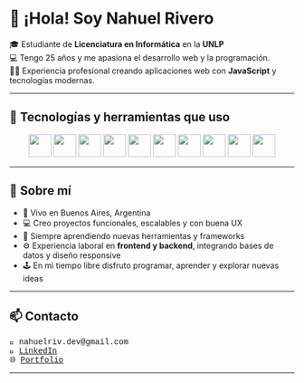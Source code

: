 # 👋 ¡Hola! Soy Nahuel Rivero


🎓 Estudiante de **Licenciatura en Informática** en la **UNLP**  
💻 Tengo 25 años y me apasiona el desarrollo web y la programación.  
👨‍💻 Experiencia profesional creando aplicaciones web con **JavaScript** y tecnologías modernas.

---

## 🧠 Tecnologías y herramientas que uso

<p align="center">
  <img src="https://cdn.jsdelivr.net/gh/devicons/devicon/icons/java/java-original.svg" width="40" height="40"/> 
  <img src="https://cdn.jsdelivr.net/gh/devicons/devicon/icons/javascript/javascript-original.svg" width="40" height="40"/> 
  <img src="https://cdn.jsdelivr.net/gh/devicons/devicon/icons/react/react-original.svg" width="40" height="40"/> 
  <img src="https://cdn.jsdelivr.net/gh/devicons/devicon/icons/mysql/mysql-original.svg" width="40" height="40"/> 
  <img src="https://cdn.jsdelivr.net/gh/devicons/devicon/icons/jquery/jquery-original.svg" width="40" height="40"/> 
  <img src="https://cdn.jsdelivr.net/gh/devicons/devicon/icons/html5/html5-original.svg" width="40" height="40"/> 
  <img src="https://cdn.jsdelivr.net/gh/devicons/devicon/icons/css3/css3-original.svg" width="40" height="40"/> 
  <img src="https://cdn.jsdelivr.net/gh/devicons/devicon/icons/git/git-original.svg" width="40" height="40"/> 
  <img src="https://cdn.jsdelivr.net/gh/devicons/devicon/icons/notion/notion-original.svg" width="40" height="40"/>
  <img src="https://cdn.jsdelivr.net/gh/devicons/devicon/icons/vscode/vscode-original.svg" width="40" height="40"/>
</p>


---

## 🧩 Sobre mí

- 📍 Vivo en Buenos Aires, Argentina  
- 💻 Creo proyectos funcionales, escalables y con buena UX  
- 🌱 Siempre aprendiendo nuevas herramientas y frameworks  
- ⚙️ Experiencia laboral en **frontend y backend**, integrando bases de datos y diseño responsive  
- 🕹️ En mi tiempo libre disfruto programar, aprender y explorar nuevas ideas  

---

## 📫 Contacto

<p style="font-family: 'Courier New', monospace;">
📧 nahuelriv.dev@gmail.com<br>
💼 <a href="https://www.linkedin.com/">LinkedIn</a><br>
🌐 <a href="https://">Portfolio</a>
</p>

---

